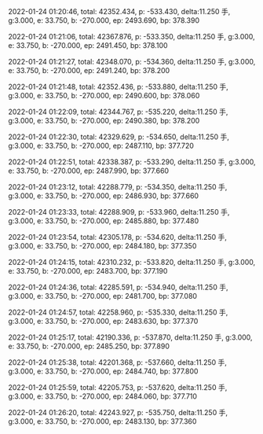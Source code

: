 2022-01-24 01:20:46, total: 42352.434, p: -533.430, delta:11.250 手, g:3.000, e: 33.750, b: -270.000, ep: 2493.690, bp: 378.390

2022-01-24 01:21:06, total: 42367.876, p: -533.350, delta:11.250 手, g:3.000, e: 33.750, b: -270.000, ep: 2491.450, bp: 378.100

2022-01-24 01:21:27, total: 42348.070, p: -534.360, delta:11.250 手, g:3.000, e: 33.750, b: -270.000, ep: 2491.240, bp: 378.200

2022-01-24 01:21:48, total: 42352.436, p: -533.880, delta:11.250 手, g:3.000, e: 33.750, b: -270.000, ep: 2490.600, bp: 378.060

2022-01-24 01:22:09, total: 42344.767, p: -535.220, delta:11.250 手, g:3.000, e: 33.750, b: -270.000, ep: 2490.380, bp: 378.200

2022-01-24 01:22:30, total: 42329.629, p: -534.650, delta:11.250 手, g:3.000, e: 33.750, b: -270.000, ep: 2487.110, bp: 377.720

2022-01-24 01:22:51, total: 42338.387, p: -533.290, delta:11.250 手, g:3.000, e: 33.750, b: -270.000, ep: 2487.990, bp: 377.660

2022-01-24 01:23:12, total: 42288.779, p: -534.350, delta:11.250 手, g:3.000, e: 33.750, b: -270.000, ep: 2486.930, bp: 377.660

2022-01-24 01:23:33, total: 42288.909, p: -533.960, delta:11.250 手, g:3.000, e: 33.750, b: -270.000, ep: 2485.880, bp: 377.480

2022-01-24 01:23:54, total: 42305.178, p: -534.620, delta:11.250 手, g:3.000, e: 33.750, b: -270.000, ep: 2484.180, bp: 377.350

2022-01-24 01:24:15, total: 42310.232, p: -533.820, delta:11.250 手, g:3.000, e: 33.750, b: -270.000, ep: 2483.700, bp: 377.190

2022-01-24 01:24:36, total: 42285.591, p: -534.940, delta:11.250 手, g:3.000, e: 33.750, b: -270.000, ep: 2481.700, bp: 377.080

2022-01-24 01:24:57, total: 42258.960, p: -535.330, delta:11.250 手, g:3.000, e: 33.750, b: -270.000, ep: 2483.630, bp: 377.370

2022-01-24 01:25:17, total: 42190.336, p: -537.870, delta:11.250 手, g:3.000, e: 33.750, b: -270.000, ep: 2485.250, bp: 377.890

2022-01-24 01:25:38, total: 42201.368, p: -537.660, delta:11.250 手, g:3.000, e: 33.750, b: -270.000, ep: 2484.740, bp: 377.800

2022-01-24 01:25:59, total: 42205.753, p: -537.620, delta:11.250 手, g:3.000, e: 33.750, b: -270.000, ep: 2484.060, bp: 377.710

2022-01-24 01:26:20, total: 42243.927, p: -535.750, delta:11.250 手, g:3.000, e: 33.750, b: -270.000, ep: 2483.130, bp: 377.360